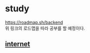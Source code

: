 # study

<https://roadmap.sh/backend><br>
위 링크의 로드맵을 따라 공부를 할 예정이다.

## [internet](internet/INTERNET.md)




